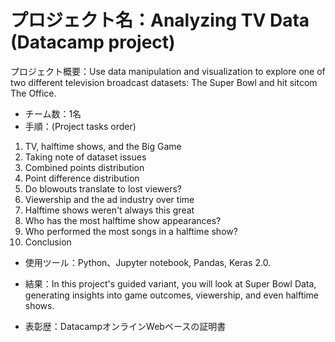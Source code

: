 
# プロジェクト名：Analyzing TV Data (Datacamp project)

プロジェクト概要：Use data manipulation and visualization to explore one of two different television broadcast datasets: The Super Bowl and hit sitcom The Office.
- チーム数：1名
- 手順：(Project tasks order)
1. TV, halftime shows, and the Big Game
2. Taking note of dataset issues
3. Combined points distribution
4. Point difference distribution
5. Do blowouts translate to lost viewers?
6. Viewership and the ad industry over time
7. Halftime shows weren't always this great
8. Who has the most halftime show appearances?
9. Who performed the most songs in a halftime show?
10. Conclusion
        
- 使用ツール：Python、Jupyter notebook, Pandas, Keras 2.0. 
- 結果：In this project's guided variant, you will look at Super Bowl Data, generating insights into game outcomes, viewership, and even halftime shows.

- 表彰歴：DatacampオンラインWebベースの証明書
